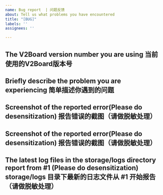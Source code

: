 ```yaml
---
name: Bug report  | 问题反馈
about: Tell us what problems you have encountered
title: "[BUG]"
labels: ''
assignees: ''

---
```


The V2Board version number you are using
当前使用的V2Board版本号
--------


Briefly describe the problem you are experiencing
简单描述你遇到的问题
--------



Screenshot of the reported error(Please do desensitization)
报告错误的截图（请做脱敏处理）
--------



Screenshot of the reported error(Please do desensitization)
报告错误的截图（请做脱敏处理）
--------



The latest log files in the storage/logs directory report from #1 (Please do desensitization)
storage/logs 目录下最新的日志文件从 #1 开始报告（请做脱敏处理）
--------
